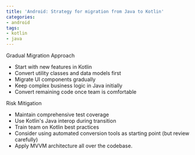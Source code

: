 ```yaml
---
title: 'Android: Strategy for migration from Java to Kotlin'
categories:
- android
tags:
- kotlin
- java
---
```


Gradual Migration Approach
- Start with new features in Kotlin
- Convert utility classes and data models first
- Migrate UI components gradually
- Keep complex business logic in Java initially
- Convert remaining code once team is comfortable

Risk Mitigation
- Maintain comprehensive test coverage
- Use Kotlin's Java interop during transition
- Train team on Kotlin best practices
- Consider using automated conversion tools as starting point (but review carefully)
- Apply MVVM architecture all over the codebase.
